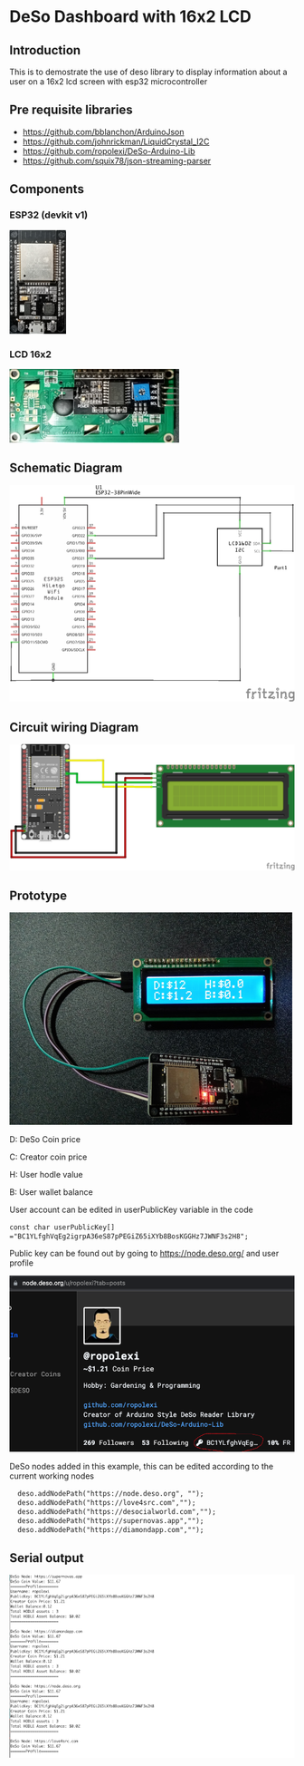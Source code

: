 # DeSo Dashboard with 16x2 LCD

## Introduction
This is to demostrate the use of deso library to display information about a user on a 16x2 lcd screen with esp32 microcontroller 

## Pre requisite libraries
- https://github.com/bblanchon/ArduinoJson
- https://github.com/johnrickman/LiquidCrystal_I2C
- https://github.com/ropolexi/DeSo-Arduino-Lib
- https://github.com/squix78/json-streaming-parser

## Components
### ESP32 (devkit v1)

<img src="img/esp32.jpg" width="100"/>

### LCD 16x2

<img src="img/lcd.jpg" width="300"/>

## Schematic Diagram
![Schematic](img/esp32_circuit_lcd_schem.jpg)

## Circuit wiring Diagram
![Circuit](img/esp32_circuit_lcd_bb.jpg)

## Prototype

![Circuit](img/circuit1.jpg)

D: DeSo Coin price

C: Creator coin price

H: User hodle value

B: User wallet balance

User account can be edited in userPublicKey variable in the code
```
const char userPublicKey[] ="BC1YLfghVqEg2igrpA36eS87pPEGiZ65iXYb8BosKGGHz7JWNF3s2H8";
```

Public key can be found out by going to https://node.deso.org/ and user profile

<img src="img/key_find.png" width="600"/>

DeSo nodes added in this example, this can be edited according to the current working nodes
```
  deso.addNodePath("https://node.deso.org", "");
  deso.addNodePath("https://love4src.com","");
  deso.addNodePath("https://desocialworld.com","");
  deso.addNodePath("https://supernovas.app","");
  deso.addNodePath("https://diamondapp.com","");
  ```

## Serial output
![Schematic](img/Serial_out.png)

